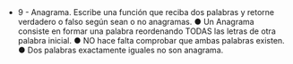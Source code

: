 ##
* 9 - Anagrama. Escribe una función que reciba dos palabras y retorne
verdadero o falso según sean o no anagramas.
● Un Anagrama consiste en formar una palabra reordenando TODAS las letras de
otra palabra inicial.
● NO hace falta comprobar que ambas palabras existen.
● Dos palabras exactamente iguales no son anagrama.
##